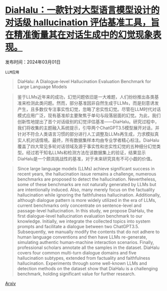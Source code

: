 # [DiaHalu：一款针对大型语言模型设计的对话级 hallucination 评估基准工具，旨在精准衡量其在对话生成中的幻觉现象表现。](https://arxiv.org/abs/2403.00896)

发布时间：2024年03月01日

`LLM应用`

> DiaHalu: A Dialogue-level Hallucination Evaluation Benchmark for Large Language Models

> 鉴于LLMs近年来的成功，幻觉问题依旧是一大难题，人们纷纷推出各类基准来检测此类问题。然而，部分基准因非自然生成于LLMs，而是刻意诱发产生，且多数仅专注事实性幻觉，忽略了忠实性幻觉。尽管在LLM时代对话模式应用广泛，现有基准却主要聚焦于单句与段落层面的幻觉。为此，我们创新性地提出了首个对话级别的幻觉评估基准——DiaHalu。研究过程中，我们将收集的主题融入系统提示，引导两个ChatGPT3.5模型展开对话，并针对不符合人类语言习惯的部分进行人工调整及LLMs再生成，力求模拟真实人机对话情境。最终，所有数据集样本均由专业学者精心标注。DiaHalu覆盖了四大常见多轮对话领域及源于事实性和忠实性幻觉的五种细分幻觉类型。经过若干知名LLMs和检测方法在该数据集上的验证，结果显示DiaHalu是一个颇具挑战性的基准，对于未来研究具有不可小觑的价值。

> Since large language models (LLMs) achieve significant success in recent years, the hallucination issue remains a challenge, numerous benchmarks are proposed to detect the hallucination. Nevertheless, some of these benchmarks are not naturally generated by LLMs but are intentionally induced. Also, many merely focus on the factuality hallucination while ignoring the faithfulness hallucination. Additionally, although dialogue pattern is more widely utilized in the era of LLMs, current benchmarks only concentrate on sentence-level and passage-level hallucination. In this study, we propose DiaHalu, the first dialogue-level hallucination evaluation benchmark to our knowledge. Initially, we integrate the collected topics into system prompts and facilitate a dialogue between two ChatGPT3.5. Subsequently, we manually modify the contents that do not adhere to human language conventions and then have LLMs re-generate, simulating authentic human-machine interaction scenarios. Finally, professional scholars annotate all the samples in the dataset. DiaHalu covers four common multi-turn dialogue domains and five hallucination subtypes, extended from factuality and faithfulness hallucination. Experiments through some well-known LLMs and detection methods on the dataset show that DiaHalu is a challenging benchmark, holding significant value for further research.

[Arxiv](https://arxiv.org/abs/2403.00896)